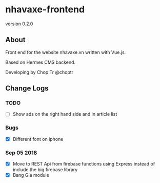 # nhavaxe-frontend
version 0.2.0

## About
Front end for the website nhavaxe.vn written with Vue.js.

Based on Hermes CMS backend.

Developing by Chop Tr @choptr

## Change Logs
### TODO
- [ ] Show ads on the right hand side and in article list

### Bugs
- [x] Different font on iphone

### Sep 05 2018
- [x] Move to REST Api from firebase functions using Express instead of include the big firebase library
- [x] Bang Gia module
